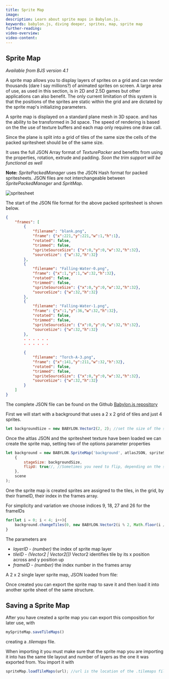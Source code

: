 ```yaml
---
title: Sprite Map
image: 
description: Learn about sprite maps in Babylon.js.
keywords: babylon.js, diving deeper, sprites, map, sprite map
further-reading:
video-overview:
video-content:
---
```


## Sprite Map 
*Available from BJS version 4.1*

A sprite map allows you to display layers of sprites on a grid and can render thousands (dare I say millions?) of animated sprites on screen.  A large area of use, as used in this section, is in 2D and 2.5D games but other applications can also benefit. The only current limitation of this system is that the positions of the sprites are static within the grid and are dictated by the sprite map's initializing parameters. 

A  sprite map is displayed on a standard plane mesh in 3D space. and has the ability to be transformed in 3d space.  The speed of rendering is based on the the use of texture buffers and each map only requires one draw call.

Since the plane is split into a grid of tiles of the same size the cells of the packed spritesheet should be of the same size.

It uses the full JSON Array format of _TexturePacker_ and benefits from using the properties, rotation, extrude and padding.  *Soon the trim support will be functional as well*

**Note:** *SpritePackedManager* uses the JSON Hash format for packed spritesheets. JSON files are not interchangeable between *SpritePackedManager* and *SpritMap*.

![spritesheet](/img/how_to/Sprites/legends.png)

The start of the JSON file format for the above packed spritesheet is shown below.

```json
{
    "frames": [
        {
	        "filename": "blank.png",
	        "frame": {"x":221,"y":221,"w":1,"h":1},
	        "rotated": false,
	        "trimmed": false,
	        "spriteSourceSize": {"x":0,"y":0,"w":32,"h":32},
	        "sourceSize": {"w":32,"h":32}
        },
        {
	        "filename": "Falling-Water-0.png",
	        "frame": {"x":1,"y":1,"w":32,"h":32},
	        "rotated": false,
	        "trimmed": false,
	        "spriteSourceSize": {"x":0,"y":0,"w":32,"h":32},
	        "sourceSize": {"w":32,"h":32}
        },
        {
	        "filename": "Falling-Water-1.png",
	        "frame": {"x":1,"y":36,"w":32,"h":32},
	        "rotated": false,
	        "trimmed": false,
	        "spriteSourceSize": {"x":0,"y":0,"w":32,"h":32},
	        "sourceSize": {"w":32,"h":32}
        },
        . . . . . . 
        . . . . . .

        {
	        "filename": "Torch-A-3.png",
	        "frame": {"x":141,"y":211,"w":32,"h":32},
	        "rotated": false,
	        "trimmed": false,
	        "spriteSourceSize": {"x":0,"y":0,"w":32,"h":32},
	        "sourceSize": {"w":32,"h":32}
        }
    ]
}
```
The complete JSON file can be found on the Github [Babylon.js repository](https://github.com/BabylonJS/Babylon.js/blob/master/Playground/textures/spriteMap/none_trimmed/Legends_Level_A.json)

First we will start with a background that uses a 2 x 2 grid of tiles and just 4 sprites.


```javascript
let backgroundSize = new BABYLON.Vector2(2, 2); //set the size of the sprite map stage
```

Once the altlas JSON and the spritesheet texture have been loaded we can create the sprite map, setting two of the options parameter properties
```javascript
let background = new BABYLON.SpriteMap('background', atlasJSON, spriteSheet,
    {
        stageSize: backgroundSize,
        flipU: true//, //Sometimes you need to flip, depending on the sprite format.
    },
    scene
);
```

One the sprite map is created sprites are assigned to the tiles, in the grid, by their frameID, their index in the frames array. 

For simplicity and variation we choose indices 9, 18, 27 and 26 for the frameIDs
```javascript
for(let i = 0; i < 4; i++){
    background.changeTiles(0, new BABYLON.Vector2(i % 2, Math.floor(i / 2)), 9 * i + 9)
}
```
The parameters are

- _layerID_ - _(number)_ the index of sprite map layer
- _tileID_ - _(Vector2 | Vector2[])_ Vector2 identifies tile by its x position across and y position up
- _frameID_ - _(number)_ the index number in the frames array


A 2 x 2 single layer sprite map, JSON loaded from file: <Playground id="#YCY2IL#14" title="Single Layer Sprite Map From A File" description="Simple example of a 2x2 single layer sprite map loaded from a .json file."/>

Once created you can export the sprite map to save it and then load it into another sprite sheet of the same structure.

## Saving a Sprite Map
After you have created a sprite map you can export this composition for later use, with

```javascript
mySpriteMap.saveTileMaps()
```
creating a *.tilemaps* file.

When importing it you must make sure that the sprite map you are importing it into has the same tile layout and number of layers as the one it was exported from.  You import it with

```javascript
spriteMap.loadTileMaps(url); //url is the location of the .tilemaps file
```